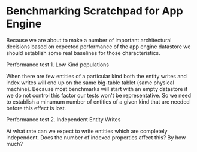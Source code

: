 # Benchmarking Scratchpad for App Engine

Because we are about to make a number of important architectural decisions based on expected performance of the app engine datastore we should establish some real baselines for those characteristics.

Performance test 1. Low Kind populations

When there are few entities of a particular kind both the entity writes and index writes will end up on the same big-table tablet (same physical machine). Because most benchmarks will start with an empty datastore if we do not control this factor our tests won't be representative. So we need to establish a minumum number of entities of a given kind that are needed before this effect is lost.

Performance test 2. Independent Entity Writes

At what rate can we expect to write entities which are completely independent. Does the number of indexed properties affect this? By how much?
